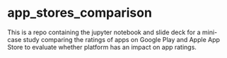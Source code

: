 # app_stores_comparison
This is a repo containing the jupyter notebook and slide deck for a mini-case study comparing the ratings of apps on Google Play and Apple App Store to evaluate whether platform has an impact on app ratings.
